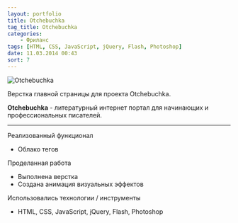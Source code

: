 ```yaml
---
layout: portfolio
title: Otchebuchka
tag_title: Otchebuchka
categories:
    - Фриланс
tags: [HTML, CSS, JavaScript, jQuery, Flash, Photoshop]
date: 11.03.2014 00:43
sort: 7
---
```


![Otchebuchka](/assets/img/work/verstkaoch.jpg)

Верстка главной страницы для проекта Otchebuchka.

**Otchebuchka** - литературный интернет портал для начинающих и профессиональных писателей.

---

Реализованный функционал
	
* Облако тегов

Проделанная работа

* Выполнена верстка
* Создана анимация визуальных эффектов

Использовались технологии / инструменты

* HTML, CSS, JavaScript, jQuery, Flash, Photoshop
